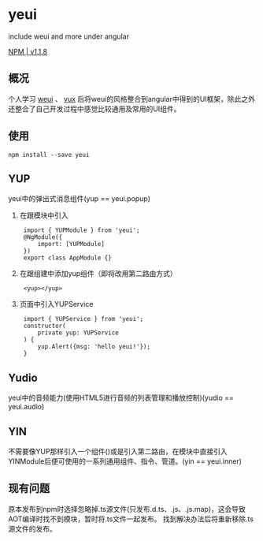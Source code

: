 # yeui
include weui and more under angular

[NPM | v1.1.8](https://www.npmjs.com/package/yeui/)

## 概况
个人学习 [weui](https://github.com/Tencent/weui.js) 、 [vux](https://vux.li/#/) 后将weui的风格整合到angular中得到的UI框架，除此之外还整合了自己开发过程中感觉比较通用及常用的UI组件。
## 使用
    npm install --save yeui
## YUP
yeui中的弹出式消息组件(yup == yeui.popup)
1. 在跟模块中引入

        import { YUPModule } from 'yeui';
        @NgModule({
            import: [YUPModule]
        })
        export class AppModule {}
2. 在跟组建中添加yup组件（即将改用第二路由方式）

        <yup></yup>

3. 页面中引入YUPService

        import { YUPService } from 'yeui';
        constructor(
            private yup: YUPService
        ) {
            yup.Alert({msg: 'hello yeui!'});
        }

## Yudio
yeui中的音频能力(使用HTML5进行音频的列表管理和播放控制)(yudio == yeui.audio)

## YIN
不需要像YUP那样引入一个组件(<yup></yup>)或是引入第二路由，在模块中直接引入YINModule后便可使用的一系列通用组件、指令、管道。(yin == yeui.inner)

## 现有问题
原本发布到npm时选择忽略掉.ts源文件(只发布.d.ts、.js、.js.map)，这会导致AOT编译时找不到模块，暂时将.ts文件一起发布。
找到解决办法后将重新移除.ts源文件的发布。